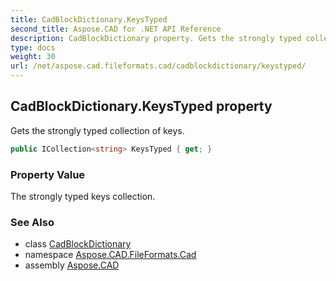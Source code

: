 ```yaml
---
title: CadBlockDictionary.KeysTyped
second_title: Aspose.CAD for .NET API Reference
description: CadBlockDictionary property. Gets the strongly typed collection of keys
type: docs
weight: 30
url: /net/aspose.cad.fileformats.cad/cadblockdictionary/keystyped/
---
```

## CadBlockDictionary.KeysTyped property

Gets the strongly typed collection of keys.

```csharp
public ICollection<string> KeysTyped { get; }
```

### Property Value

The strongly typed keys collection.

### See Also

* class [CadBlockDictionary](../)
* namespace [Aspose.CAD.FileFormats.Cad](../../cadblockdictionary/)
* assembly [Aspose.CAD](../../../)


